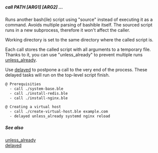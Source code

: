 ##### call PATH [ARG1] [ARG2] ...

Runs another bash(ile) script using "source" instead of executing it as a command. Avoids multiple parsing of bashible itself. 
The sourced script runs in a new subprocess, therefore it won't affect the caller.

Working directory is set to the same directory where the called script is.

Each call stores the called script with all arguments to a temporary file. Thanks to it, you can use "unless_already" to prevent 
multiple runs [unless_already](unless_already.md).

Use [delayed](delayed.md) to postpone a call to the very end of the process. These delayed tasks will run on the top-level script finish.

```bash
@ Prerequisities
  - call ./system-base.ble
  - call ./install-redis.ble
  - call ./install-nginx.ble

@ Creating a virtual host
  - call ./create-virtual-host.ble example.com
  - delayed unless_already systemd nginx reload
```

##### See also

[unless_already](unless_already.md)  
[delayed](delayed.md)  
